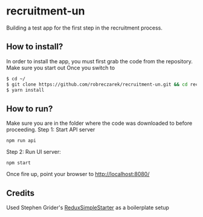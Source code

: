 # recruitment-un
Building a test app for the first step in the recruitment process.

## How to install?
In order to install the app, you must first grab the code from the repository. Make sure you start out Once you switch to 
```bash
$ cd ~/
$ git clone https://github.com/robreczarek/recruitment-un.git && cd recruitment-un
$ yarn install
```

## How to run?
Make sure you are in the folder where the code was downloaded to before proceeding.
Step 1: Start API server
```
npm run api
```
Step 2: Run UI server:
```
npm start
```
Once fire up, point your browser to [http://localhost:8080/](http://localhost:8080/)

## Credits
Used Stephen Grider's [ReduxSimpleStarter](https://github.com/StephenGrider/ReduxSimpleStarter) as a boilerplate setup